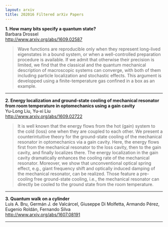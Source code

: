 ```yaml
---
layout: arxiv
title: 202016 Filtered arXiv Papers
---
```


**1.    How many bits specify a quantum state?**  
Barbara Drossel  
http://www.arxiv.org/abs/1609.02587  
<blockquote>
<p>
Wave functions are reproducible only when they represent long-lived eigenstates in a bound system, or when a well-controlled preparation procedure is available. If we admit that otherwise their precision is limited, we find that the classical and the quantum mechanical description of macroscopic systems can converge, with both of them including particle localization and stochastic effects. This argument is developped using a finite-temperature gas confined in a box as an example.
</p>
</blockquote>

------

**2.    Energy localization and ground-state cooling of mechanical resonator from room temperature in optomechanics using a gain cavity**  
Yu-Long Liu, Yu-xi Liu  
http://www.arxiv.org/abs/1609.02722  
<blockquote>
<p>
It is well known that the energy flows from the hot (gain) system to the cold (loss) one when they are coupled to each other. We present a counterintuitive theory for the ground-state cooling of the mechanical resonator in optomechanics via a gain cavity. Here, the energy flows first from the mechanical resonator to the loss cavity, then to the gain cavity, and finally localizes there. The energy localization in the gain cavity dramatically enhances the cooling rate of the mechanical resonator. Moreover, we show that unconventional optical spring effect, e.g., giant frequency shift and optically induced damping of the mechanical resonator, can be realized. Those feature a pre-cooling free ground-state cooling, i.e., the mechanical resonator can directly be cooled to the ground state from the room temperature.
</p>
</blockquote>

------

**3.    Quantum walk on a cylinder**  
Luis A. Bru, Germán J. de Valcárcel, Giuseppe Di Molfetta, Armando Pérez, Eugenio Roldán, Fernando Silva  
http://www.arxiv.org/abs/1607.08191  
<blockquote>
<p>

</p>
</blockquote>

------

